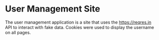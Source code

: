 # User Management Site 

The user management application is a site that uses the https://reqres.in  API to interact with fake data.
Cookies were used to display the username on all pages.
